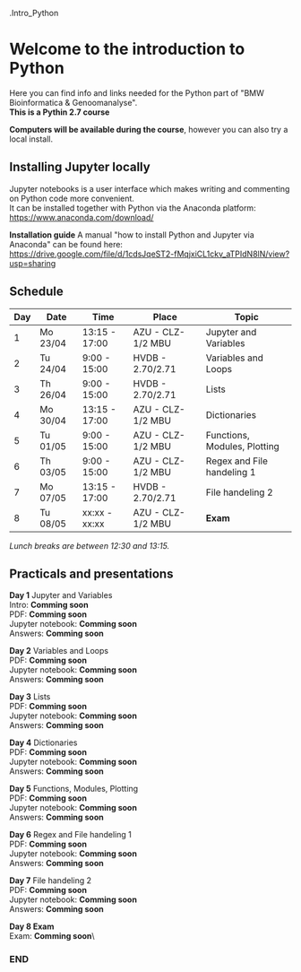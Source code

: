 .Intro_Python

# Welcome to the introduction to Python

Here you can find info and links needed for the Python part of "BMW Bioinformatica & Genoomanalyse".\
**This is a Pythin 2.7 course**

**Computers will be available during the course**, however you can also try a local install.

## Installing Jupyter locally

Jupyter notebooks is a user interface which makes writing and commenting on Python code more convenient.\
It can be installed together with Python via the Anaconda platform:\
https://www.anaconda.com/download/

**Installation guide**
A manual "how to install Python and Jupyter via Anaconda" can be found here:\
https://drive.google.com/file/d/1cdsJqeST2-fMqjxiCL1ckv_aTPIdN8lN/view?usp=sharing



## Schedule

| Day | Date     | Time          | Place             | Topic                        |
|-----|----------|---------------|-------------------|------------------------------|
| 1   | Mo 23/04 | 13:15 - 17:00 | AZU - CLZ-1/2 MBU | Jupyter and Variables        |
| 2   | Tu 24/04 |  9:00 - 15:00 | HVDB - 2.70/2.71  | Variables and Loops          |
| 3   | Th 26/04 |  9:00 - 15:00 | HVDB - 2.70/2.71  | Lists                        |
| 4   | Mo 30/04 | 13:15 - 17:00 | AZU - CLZ-1/2 MBU | Dictionaries                 |
| 5   | Tu 01/05 |  9:00 - 15:00 | AZU - CLZ-1/2 MBU | Functions, Modules, Plotting |
| 6   | Th 03/05 |  9:00 - 15:00 | AZU - CLZ-1/2 MBU | Regex and File handeling 1   |
| 7   | Mo 07/05 | 13:15 - 17:00 | HVDB - 2.70/2.71  | File handeling 2             |
| 8   | Tu 08/05 | xx:xx - xx:xx | AZU - CLZ-1/2 MBU | **Exam**                     |

*Lunch breaks are between 12:30 and 13:15.*



## Practicals and presentations ###

**Day 1** Jupyter and Variables\
Intro: **Comming soon**\
PDF: **Comming soon**\
Jupyter notebook: **Comming soon**\
Answers: **Comming soon**

**Day 2** Variables and Loops\
PDF: **Comming soon**\
Jupyter notebook: **Comming soon**\
Answers: **Comming soon**

**Day 3** Lists\
PDF: **Comming soon**\
Jupyter notebook: **Comming soon**\
Answers: **Comming soon**

**Day 4** Dictionaries\
PDF: **Comming soon**\
Jupyter notebook: **Comming soon**\
Answers: **Comming soon**

**Day 5** Functions, Modules, Plotting\
PDF: **Comming soon**\
Jupyter notebook: **Comming soon**\
Answers: **Comming soon**

**Day 6** Regex and File handeling 1\
PDF: **Comming soon**\
Jupyter notebook: **Comming soon**\
Answers: **Comming soon**

**Day 7** File handeling 2\
PDF: **Comming soon**\
Jupyter notebook: **Comming soon**\
Answers: **Comming soon**

**Day 8 Exam**\
Exam: **Comming soon**\





### END
